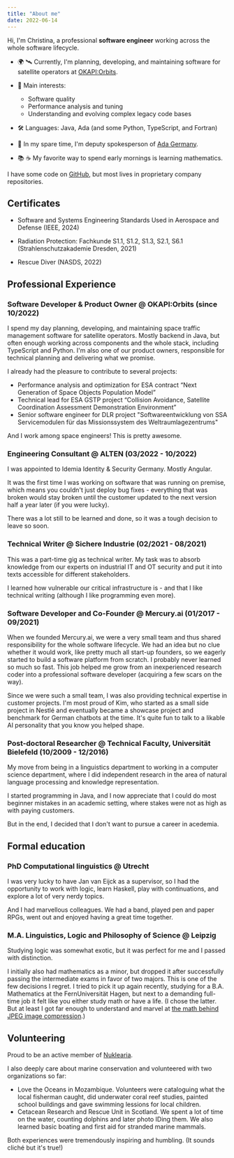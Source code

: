 ```yaml
---
title: "About me"
date: 2022-06-14
---
```


Hi, I'm Christina, a professional **software engineer** working across the whole software lifecycle.

* 🌍 🛰️ Currently, I'm planning, developing, and maintaining software for satellite operators at [OKAPI:Orbits](https://www.okapiorbits.space/).

* 📎 Main interests:
  * Software quality 
  * Performance analysis and tuning
  * Understanding and evolving complex legacy code bases

* 🛠️ Languages: Java, Ada (and some Python, TypeScript, and Fortran) 

* 📯 In my spare time, I'm deputy spokesperson of [Ada Germany](https://ada-deutschland.de/).

* 📚 ☕ My favorite way to spend early mornings is learning mathematics.

I have some code on [GitHub](https://github.com/cunger/), but most lives in proprietary company repositories.

## Certificates

* Software and Systems Engineering Standards Used in Aerospace and Defense
  (IEEE, 2024)

* Radiation Protection: Fachkunde S1.1, S1.2, S1.3, S2.1, S6.1
  (Strahlenschutzakademie Dresden, 2021)

* Rescue Diver
  (NASDS, 2022)

## Professional Experience

### Software Developer & Product Owner @ OKAPI:Orbits (since 10/2022)

I spend my day planning, developing, and maintaining space traffic management software for satellite operators. 
Mostly backend in Java, but often enough working across components and the whole stack, including TypeScript and Python.
I'm also one of our product owners, responsible for technical planning and delivering what we promise.

I already had the pleasure to contribute to several projects:

* Performance analysis and optimization for ESA contract “Next Generation of Space Objects Population Model” 
* Technical lead for ESA GSTP project “Collision Avoidance, Satellite Coordination Assessment Demonstration Environment”
* Senior software engineer for DLR project "Softwareentwicklung von SSA Servicemodulen für das Missionssystem des Weltraumlagezentrums" 

And I work among space engineers! This is pretty awesome.

### Engineering Consultant @ ALTEN (03/2022 - 10/2022)

I was appointed to Idemia Identity & Security Germany. Mostly Angular.

It was the first time I was working on software that was running on premise, which means you couldn't just deploy bug fixes - everything that was broken would stay broken until the customer updated to the next version half a year later (if you were lucky).

There was a lot still to be learned and done, so it was a tough decision to leave so soon.

### Technical Writer @ Sichere Industrie (02/2021 - 08/2021)

This was a part-time gig as technical writer. My task was to absorb knowledge from our experts on industrial IT and OT security and put it into texts accessible for different stakeholders. 

I learned how vulnerable our critical infrastructure is - and that I like technical writing (although I like programming even more).

### Software Developer and Co-Founder @ Mercury.ai (01/2017 - 09/2021)

When we founded Mercury.ai, we were a very small team and thus shared responsibility for the whole software lifecycle. We had an idea but no clue whether it would work, like pretty much all start-up founders, so we eagerly started to build a software platform from scratch. I probably never learned so much so fast. This job helped me grow from an inexperienced research coder into a professional software developer (acquiring a few scars on the way).

Since we were such a small team, I was also providing technical expertise in customer projects. I'm most proud of Kim, who started as a small side project in Nestlé and eventually became a showcase project and benchmark for German chatbots at the time. It's quite fun to talk to a likable AI personality that you know you helped shape.

### Post-doctoral Researcher @ Technical Faculty, Universität Bielefeld (10/2009 - 12/2016)

My move from being in a linguistics department to working in a computer science department, where I did independent research in the area of natural language processing and knowledge representation.

I started programming in Java, and I now appreciate that I could do most beginner mistakes in an academic setting, where stakes were not as high as with paying customers.

But in the end, I decided that I don't want to pursue a career in acedemia.

## Formal education

### PhD Computational linguistics @ Utrecht

I was very lucky to have Jan van Eijck as a supervisor, so I had the opportunity to work with logic, learn Haskell, play with continuations, and explore a lot of very nerdy topics.

And I had marvellous colleagues. We had a band, played pen and paper RPGs, went out and enjoyed having a great time together.

### M.A. Linguistics, Logic and Philosophy of Science @ Leipzig

Studying logic was somewhat exotic, but it was perfect for me and I passed with distinction.

I initially also had mathematics as a minor, but dropped it after successfully passing the intermediate exams in favor of two majors. This is one of the few decisions I regret. 
I tried to pick it up again recently, studying for a B.A. Mathematics at the FernUniversität Hagen, but next to a demanding full-time job it felt like you either study math or have a life.
(I chose the latter. But at least I got far enough to understand and marvel at [the math behind JPEG image compression](../notes/math/dct).)

## Volunteering

Proud to be an active member of [Nuklearia](https://nuklearia.de/).

I also deeply care about marine conservation and volunteered with two organizations so far:

* Love the Oceans in Mozambique. Volunteers were cataloguing what the local fisherman caught, did underwater coral reef studies, painted school buildings and gave swimming lessions for local children.
* Cetacean Research and Rescue Unit in Scotland. We spent a lot of time on the water, counting dolphins and later photo IDing them. We also learned basic boating and first aid for stranded marine mammals.

Both experiences were tremendously inspiring and humbling. (It sounds cliché but it's true!)
